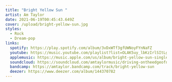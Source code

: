 ```yaml
---
title: "Bright Yellow Sun "
artist: Am Taylor
date: 2021-06-19T00:45:43.649Z
cover: /upload/bright-yellow-sun.jpg
styles:
  - Rock
  - Dream-pop
links:
  spotify: https://play.spotify.com/album/3vDxWTf3gfUWNoyFYnNaFZ
  youtube: https://music.youtube.com/playlist?list=OLAK5uy_lbKzIrlSItLg0XvqbC4MH0jkqw1DETzO0
  applemusic: https://music.apple.com/us/album/bright-yellow-sun-single/1510899197?uo=4
  soundcloud: https://soundcloud.com/amtaylormusic/driving-ontheedgeofnight
  bandcamp: https://amtaylor.bandcamp.com/track/bright-yellow-sun
  deezer: https://www.deezer.com/album/144370782
---
```

